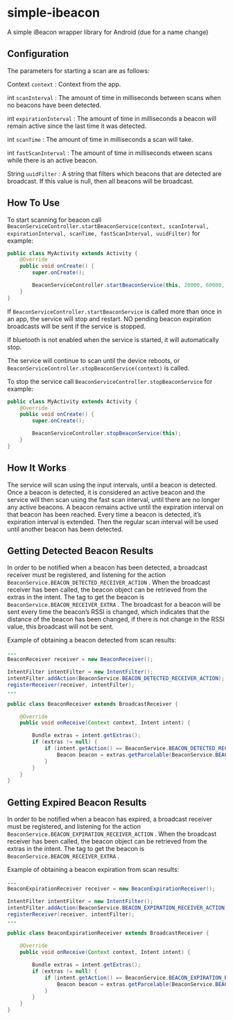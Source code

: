 simple-ibeacon
==============

A simple iBeacon wrapper library for Android (due for a name change)


Configuration
-------------

The parameters for starting a scan are as follows: 

Context `context` : Context from the app.

int `scanInterval` : The amount of time in milliseconds between scans when no beacons have been detected.

int `expirationInterval` : The amount of time in milliseconds a beacon will remain active since the last time it was detected.

int `scanTime` : The amount of time in milliseconds a scan will take.

int `fastScanInterval` : The amount of time in milliseconds etween scans while there is an active beacon.

String `uuidFilter` : A string that filters which beacons that are detected are broadcast. If this value is null,
then all beacons will be broadcast.

How To Use
----------

To start scanning for beacon call `BeaconServiceController.startBeaconService(context, scanInterval, expirationInterval, scanTime, fastScanInterval, uuidFilter)` for example: 

```java
public class MyActivity extends Activity {
    @Override
    public void onCreate() {
        super.onCreate();

        BeaconServiceController.startBeaconService(this, 20000, 60000, 7000, 5000, null);
    }
}
```

If `BeaconServiceController.startBeaconService` is called more than once in an app, 
the service will stop and restart. NO pending beacon expiration broadcasts will be sent
if the service is stopped.

If bluetooth is not enabled when the service is started, it will automatically stop.

The service will continue to scan until the device reboots, or `BeaconServiceController.stopBeaconService(context)` is called.

To stop the service call `BeaconServiceController.stopBeaconService` for example: 
```java
public class MyActivity extends Activity {
    @Override
    public void onCreate() {
        super.onCreate();

        BeaconServiceController.stopBeaconService(this);
    }
}
```

How It Works
------------

The service will scan using the input intervals, until a beacon is detected. Once a beacon is detected,
it is considered an active beacon and the service will then scan using the fast scan interval,
until there are no longer any active beacons.
A beacon remains active until the expiration interval on that beacon has been reached. Every time a beacon is detected,
it’s expiration interval is extended. Then the regular scan interval will be used until another beacon has been detected.

Getting Detected Beacon Results
-------------------------------

In order to be notified when a beacon has been detected, a broadcast receiver must be registered,
and listening for the action `BeaconService.BEACON_DETECTED_RECEIVER_ACTION` . 
When the broadcast receiver has been called, the beacon object can be retrieved from the extras in the intent.
The tag to get the beacon is `BeaconService.BEACON_RECEIVER_EXTRA` . The broadcast for a beacon will be sent every
time the beacon’s RSSI is changed, which indicates that the distance of the beacon has been changed,
if there is not change in the RSSI value, this broadcast will not be sent.

Example of obtaining a beacon detected from scan results:

```java
...
BeaconReceiver receiver = new BeaconReceiver();

IntentFilter intentFilter = new IntentFilter();
intentFilter.addAction(BeaconService.BEACON_DETECTED_RECEIVER_ACTION);
registerReceiver(receiver, intentFilter);
...

public class BeaconReceiver extends BroadcastReceiver {

    @Override
    public void onReceive(Context context, Intent intent) {

        Bundle extras = intent.getExtras();
        if (extras != null) {
            if (intent.getAction() == BeaconService.BEACON_DETECTED_RECEIVER_ACTION) {
                Beacon beacon = extras.getParcelable(BeaconService.BEACON_RECEIVER_EXTRA);
            } 
        }
    }
}
```

Getting Expired Beacon Results
------------------------------

In order to be notified when a beacon has expired, a broadcast receiver must be registered,
and listening for the action `BeaconService.BEACON_EXPIRATION_RECEIVER_ACTION` . 
When the broadcast receiver has been called, the beacon object can be retrieved from the extras in the intent. 
The tag to get the beacon is `BeaconService.BEACON_RECEIVER_EXTRA` .

Example of obtaining a beacon expiration from scan results:

```java
...
BeaconExpirationReceiver receiver = new BeaconExpirationReceiver();

IntentFilter intentFilter = new IntentFilter();
intentFilter.addAction(BeaconService.BEACON_EXPIRATION_RECEIVER_ACTION);
registerReceiver(receiver, intentFilter);
...

public class BeaconExpirationReceiver extends BroadcastReceiver {

    @Override
    public void onReceive(Context context, Intent intent) {

        Bundle extras = intent.getExtras();
        if (extras != null) {
            if (intent.getAction() == BeaconService.BEACON_EXPIRATION_RECEIVER_ACTION) {
                Beacon beacon = extras.getParcelable(BeaconService.BEACON_RECEIVER_EXTRA);
            } 
        }
    }
}
```
